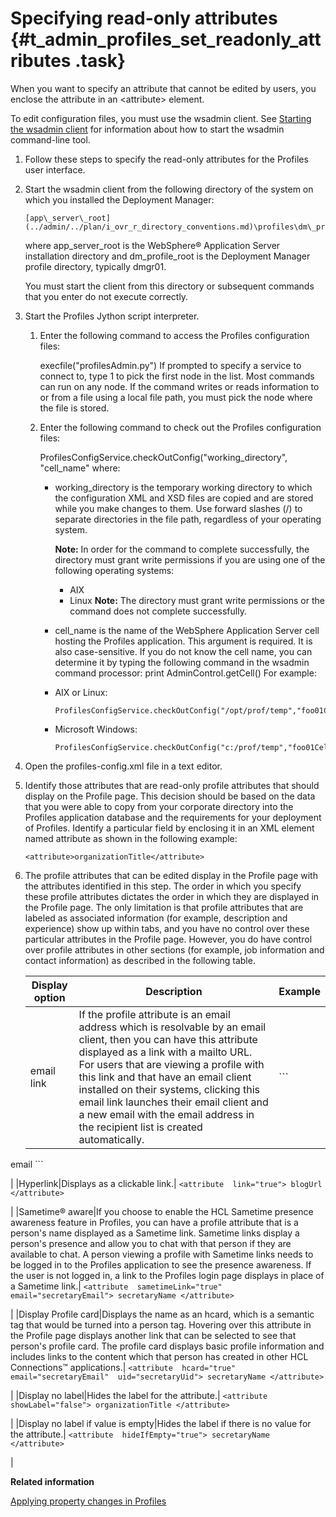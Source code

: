 # Specifying read-only attributes {#t_admin_profiles_set_readonly_attributes .task}

When you want to specify an attribute that cannot be edited by users, you enclose the attribute in an <attribute\> element.

To edit configuration files, you must use the wsadmin client. See [Starting the wsadmin client](../admin/t_admin_wsadmin_starting.md) for information about how to start the wsadmin command-line tool.

1.  Follow these steps to specify the read-only attributes for the Profiles user interface.
2.  Start the wsadmin client from the following directory of the system on which you installed the Deployment Manager:

    ```
    [app\_server\_root](../admin/../plan/i_ovr_r_directory_conventions.md)\profiles\dm\_profile\_root\bin
    ```

    where app\_server\_root is the WebSphere® Application Server installation directory and dm\_profile\_root is the Deployment Manager profile directory, typically dmgr01.

    You must start the client from this directory or subsequent commands that you enter do not execute correctly.

3.  Start the Profiles Jython script interpreter.

    1.  Enter the following command to access the Profiles configuration files:

        execfile\("profilesAdmin.py"\) If prompted to specify a service to connect to, type 1 to pick the first node in the list. Most commands can run on any node. If the command writes or reads information to or from a file using a local file path, you must pick the node where the file is stored.

    2.  Enter the following command to check out the Profiles configuration files:

        ProfilesConfigService.checkOutConfig\("working\_directory", "cell\_name" where:

        -   working\_directory is the temporary working directory to which the configuration XML and XSD files are copied and are stored while you make changes to them. Use forward slashes \(/\) to separate directories in the file path, regardless of your operating system.

            **Note:** In order for the command to complete successfully, the directory must grant write permissions if you are using one of the following operating systems:

            -   AIX
            -   Linux
            **Note:** The directory must grant write permissions or the command does not complete successfully.

        -   cell\_name is the name of the WebSphere Application Server cell hosting the Profiles application. This argument is required. It is also case-sensitive. If you do not know the cell name, you can determine it by typing the following command in the wsadmin command processor: print AdminControl.getCell\(\)
        For example:

        -   AIX or Linux:

            ```
            ProfilesConfigService.checkOutConfig("/opt/prof/temp","foo01Cell01")
            ```

        -   Microsoft Windows:

            ```
            ProfilesConfigService.checkOutConfig("c:/prof/temp","foo01Cell01")
            ```

4.  Open the profiles-config.xml file in a text editor.

5.  Identify those attributes that are read-only profile attributes that should display on the Profile page. This decision should be based on the data that you were able to copy from your corporate directory into the Profiles application database and the requirements for your deployment of Profiles. Identify a particular field by enclosing it in an XML element named attribute as shown in the following example:

    ```
    <attribute>organizationTitle</attribute>
    
    ```

6.  The profile attributes that can be edited display in the Profile page with the attributes identified in this step. The order in which you specify these profile attributes dictates the order in which they are displayed in the Profile page. The only limitation is that profile attributes that are labeled as associated information \(for example, description and experience\) show up within tabs, and you have no control over these particular attributes in the Profile page. However, you do have control over profile attributes in other sections \(for example, job information and contact information\) as described in the following table.

    |Display option|Description|Example|
    |--------------|-----------|-------|
    |email link|If the profile attribute is an email address which is resolvable by an email client, then you can have this attribute displayed as a link with a mailto URL. For users that are viewing a profile with this link and that have an email client installed on their systems, clicking this email link launches their email client and a new email with the email address in the recipient list is created automatically.|    ```
<attribute 
 email="true">email
</attribute> 
    ```

|
    |Hyperlink|Displays as a clickable link.|    ```
<attribute 
 link="true">
 blogUrl
</attribute>
    ```

|
    |Sametime® aware|If you choose to enable the HCL Sametime presence awareness feature in Profiles, you can have a profile attribute that is a person's name displayed as a Sametime link. Sametime links display a person's presence and allow you to chat with that person if they are available to chat. A person viewing a profile with Sametime links needs to be logged in to the Profiles application to see the presence awareness. If the user is not logged in, a link to the Profiles login page displays in place of a Sametime link.|    ```
<attribute 
 sametimeLink="true" 
 email="secretaryEmail">
 secretaryName
</attribute> 
    ```

|
    |Display Profile card|Displays the name as an hcard, which is a semantic tag that would be turned into a person tag. Hovering over this attribute in the Profile page displays another link that can be selected to see that person's profile card. The profile card displays basic profile information and includes links to the content which that person has created in other HCL Connections™ applications.|    ```
<attribute 
 hcard="true" 
 email="secretaryEmail" 
 uid="secretaryUid">
 secretaryName
</attribute>
    ```

|
    |Display no label|Hides the label for the attribute.|    ```
<attribute 
 showLabel="false">
 organizationTitle
</attribute> 
    ```

|
    |Display no label if value is empty|Hides the label if there is no value for the attribute.|    ```
<attribute 
 hideIfEmpty="true">
 secretaryName
</attribute> 
    ```

|


**Related information**  


[Applying property changes in Profiles](../admin/t_admin_profiles_save_changes.md)

